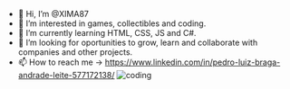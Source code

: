 - 👋 Hi, I’m @XIMA87
- 👀 I’m interested in games, collectibles and coding.
- 🌱 I’m currently learning HTML, CSS, JS and C#.
- 💞️ I’m looking for oportunities to grow, learn and collaborate with companies and other projects.
- 📫 How to reach me -> https://www.linkedin.com/in/pedro-luiz-braga-andrade-leite-577172138/
![coding](https://user-images.githubusercontent.com/91227083/149841002-a338436e-607c-4676-8840-53b0697cb69f.gif)
